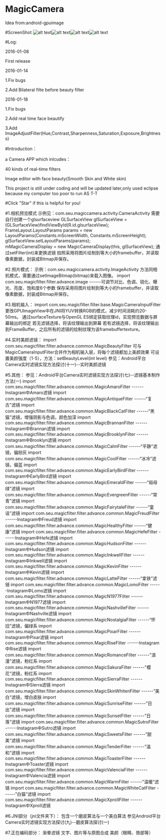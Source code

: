 # MagicCamera

Idea from:android-gpuimage

#ScreenShot
![alt text](https://github.com/wuhaoyu1990/MagicCamera/blob/master/screenshot_1.png)![alt text](https://github.com/wuhaoyu1990/MagicCamera/blob/master/screenshot_2.png)![alt text](https://github.com/wuhaoyu1990/MagicCamera/blob/master/screenshot_3.png)![alt text](https://github.com/wuhaoyu1990/MagicCamera/blob/master/screenshot_4.png)



#Log:

2016-01-08

First release

2016-01-14

1.Fix bugs

2.Add Bilateral filte before beauty filter

2016-01-18

1.Fix bugs

2.Add real time face beautify 

3.Add ImageAdjustFilter(Hue,Contrast,Sharpenness,Saturation,Exposure,Brightness)

#Introduction：

a Camera APP which inlcudes：

40 kinds of real-time filters 

Image editor with face beauty(Smooth Skin and White skin)

This project is still under coding and will be updated later,only used eclipse because my computer too poor to run AS T-T

#Click "Star" if this is helpful for you!

#1.相机预览模式
示例见：com.seu.magiccamera.activity.CameraActivity
需要自行创建一个glsurfaceview
GLSurfaceView glSurfaceView = (GLSurfaceView)findViewById(R.id.glsurfaceView);
FrameLayout.LayoutParams params = new LayoutParams(Constants.mScreenWidth, Constants.mScreenHeight);
glSurfaceView.setLayoutParams(params);	
mMagicCameraDisplay = new MagicCameraDisplay(this, glSurfaceView);
通过setFilter(int)来更换滤镜
拍照采用将图片绘制到等大小的framebuffer，并读取像素数据，封装成Bitmap并保存。

#2.照片模式：
示例：com.seu.magiccamera.activity.ImageActivity
方法同相机模式，需要通过setImageBitmap(bitmap)来载入图像。
import com.seu.magicfilter.filter.advance.image
------可调节对比、色调、锐化、曝光、亮度、饱和度6个参数
保存采用将图片绘制到等大小的framebuffer，并读取像素数据，封装成Bitmap并保存。


#3.相机输入：
import com.seu.magicfilter.filter.base.MagicCameraInputFilter
更改GPUImageView中在JNI将YUV转换RGB的模式，减少时间消耗约20-50ms。
通过surfaceTexture与OpenGL ES绑定获取纹理id，实现预览数据与屏幕输出的绑定
若无滤镜选择，将该纹理输出到屏幕
若有滤镜选择，将该纹理输出到FrameBuffer，之后所有的滤镜的绘制纹理为该framebuffertexture。

#4.实时美颜滤镜：
import com.seu.magicfilter.filter.advance.common.MagicBeautyFilter
可与MagicCameraInputFilter合并作为相机输入层，将每个滤镜都加上美颜效果
可设置美颜强度（1-5），方法：setBeautyLevel(int level)
参见：Android平台Camera实时滤镜实现方法探讨(十一)--实时美颜滤镜

#5.其他：
参见：Android平台Camera实时滤镜实现方法探讨(七)--滤镜基本制作方法(一)
import com.seu.magicfilter.filter.advance.common.MagicAmaroFilter
------Instagram中Amaro滤镜
import com.seu.magicfilter.filter.advance.common.MagicAntiqueFilter
------“复古”滤镜
import com.seu.magicfilter.filter.advance.common.MagicBlackCatFilter
------“黑猫”滤镜，增强阴影与色调，颜色加深
import com.seu.magicfilter.filter.advance.common.MagicBrannanFilter
------Instagram中Brannan滤镜
import com.seu.magicfilter.filter.advance.common.MagicBrooklynFilter
------Instagram中Brooklyn滤镜
import com.seu.magicfilter.filter.advance.common.MagicCalmFilter
------“平静”滤镜，偏棕灰
import com.seu.magicfilter.filter.advance.common.MagicCoolFilter
------“冰冷”滤镜，偏蓝
import com.seu.magicfilter.filter.advance.common.MagicEarlyBirdFilter
------Instagram中EarlyBird滤镜
import com.seu.magicfilter.filter.advance.common.MagicEmeraldFilter
------“祖母绿”滤镜
import com.seu.magicfilter.filter.advance.common.MagicEvergreenFilter
------“常青”滤镜
import com.seu.magicfilter.filter.advance.common.MagicFairytaleFilter
------“童话”滤镜
import com.seu.magicfilter.filter.advance.common.MagicFreudFilter
------Instagram中Freud滤镜
import com.seu.magicfilter.filter.advance.common.MagicHealthyFilter
------“健康”滤镜
import com.seu.magicfilter.filter.advance.common.MagicHefeFilter
------Instagram中Hefe滤镜
import com.seu.magicfilter.filter.advance.common.MagicHudsonFilter
------Instagram中Hudson滤镜
import com.seu.magicfilter.filter.advance.common.MagicInkwellFilter
------Instagram中Inkwell滤镜
import com.seu.magicfilter.filter.advance.common.MagicKevinFilter
------Instagram中Kevin滤镜
import com.seu.magicfilter.filter.advance.common.MagicLatteFilter
------“拿铁”滤镜
import com.seu.magicfilter.filter.advance.common.MagicLomoFilter
------Instagram中Lomo滤镜
import com.seu.magicfilter.filter.advance.common.MagicN1977Filter
------Instagram中N1977滤镜
import com.seu.magicfilter.filter.advance.common.MagicNashvilleFilter
------Instagram中Nashville滤镜
import com.seu.magicfilter.filter.advance.common.MagicNostalgiaFilter
------“怀旧”滤镜，偏绿系
import com.seu.magicfilter.filter.advance.common.MagicPixarFilter
------Instagram中Pixar滤镜
import com.seu.magicfilter.filter.advance.common.MagicRiseFilter
------Instagram中Rise滤镜
import com.seu.magicfilter.filter.advance.common.MagicRomanceFilter
------"浪漫"滤镜，粉红系
import com.seu.magicfilter.filter.advance.common.MagicSakuraFilter
------"樱花“滤镜，粉红系
import com.seu.magicfilter.filter.advance.common.MagicSierraFilter
------Instagram中Sierra滤镜
import com.seu.magicfilter.filter.advance.common.MagicSkinWhitenFilter
------”美白“滤镜，增白皮肤
import com.seu.magicfilter.filter.advance.common.MagicSunriseFilter
------”日出“滤镜
import com.seu.magicfilter.filter.advance.common.MagicSunsetFilter
------”日落“滤镜
import com.seu.magicfilter.filter.advance.common.MagicSutroFilter
------Instagram中Sutro滤镜
import com.seu.magicfilter.filter.advance.common.MagicSweetsFilter
------”甜美“滤镜
import com.seu.magicfilter.filter.advance.common.MagicTenderFilter
------”温和“滤镜
import com.seu.magicfilter.filter.advance.common.MagicToasterFilter
------Instagram中Toaster滤镜
import com.seu.magicfilter.filter.advance.common.MagicValenciaFilter
------Instagram中Valencia滤镜
import com.seu.magicfilter.filter.advance.common.MagicWarmFilter
------”温暖“滤镜
import com.seu.magicfilter.filter.advance.common.MagicWhiteCatFilter
------”白猫“滤镜
import com.seu.magicfilter.filter.advance.common.MagicXproIIFilter
------Instagram中XproII滤镜

#6.JNI部分（jni文件夹下）：
包含一个磨皮算法与一个美白算法
参见Android平台Camera实时滤镜实现方法探讨(九)--磨皮算法探讨(一)

#7.正在编码部分：
渐晕滤镜
文字、图片等与原图合成
美颜（眼睛、唇部等）
